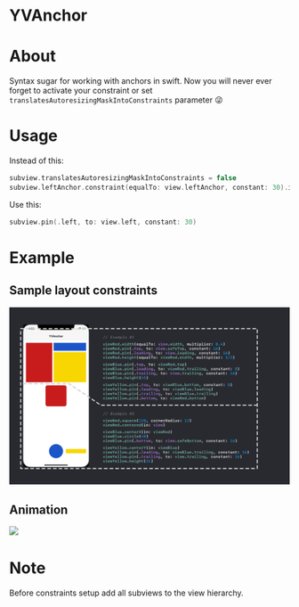 # YVAnchor

# About
Syntax sugar for working with anchors in swift.
Now you will never ever forget to activate your constraint or set `translatesAutoresizingMaskIntoConstraints` parameter 😜

# Usage

Instead of this:
```swift
subview.translatesAutoresizingMaskIntoConstraints = false
subview.leftAnchor.constraint(equalTo: view.leftAnchor, constant: 30).isActive = true
```
Use this:
```swift
subview.pin(.left, to: view.left, constant: 30)
```

# Example

## Sample layout constraints

![](https://github.com/Shadberrow/YVAnchor/blob/master/Resources/demo001.png)

## Animation

![](https://github.com/Shadberrow/YVAnchor/blob/master/Resources/demo002.png)

# Note

Before constraints setup add all subviews to the view hierarchy.
